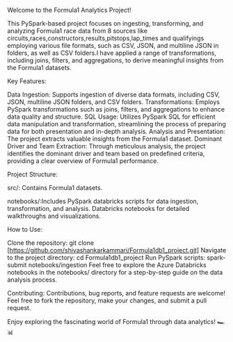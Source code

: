 Welcome to the Formula1 Analytics Project!

This PySpark-based project focuses on ingesting, transforming, and analyzing Formula1 race data from 8 sources like circuits,races,constructors,results,pitstops,lap_times and qualifyings employing various file formats, such as CSV, JSON, and multiline JSON in folders, as well as CSV folders.I have applied a range of transformations, including joins, filters, and aggregations, to derive meaningful insights from the Formula1 datasets.

Key Features:

Data Ingestion: Supports ingestion of diverse data formats, including CSV, JSON, multiline JSON folders, and CSV folders.
Transformations: Employs PySpark transformations such as joins, filters, and aggregations to enhance data quality and structure.
SQL Usage: Utilizes PySpark SQL for efficient data manipulation and transformation, streamlining the process of preparing data for both presentation and in-depth analysis.
Analysis and Presentation: The project extracts valuable insights from the Formula1 dataset.
Dominant Driver and Team Extraction: Through meticulous analysis, the project identifies the dominant driver and team based on predefined criteria, providing a clear overview of Formula1 performance.

Project Structure:

src/: Contains Formula1 datasets.

notebooks/:Includes PySpark databricks scripts for data ingestion, transformation, and analysis. 
Databricks notebooks for detailed walkthroughs and visualizations.

How to Use:

Clone the repository: git clone [https://github.com/shivashankarkammari/Formula1db1_project.git]
Navigate to the project directory: cd Formula1db1_project
Run PySpark scripts: spark-submit notebooks/ingestion
Feel free to explore the Azure Databricks notebooks in the notebooks/ directory for a step-by-step guide on the data analysis process.

Contributing:
Contributions, bug reports, and feature requests are welcome! Feel free to fork the repository, make your changes, and submit a pull request.

Enjoy exploring the fascinating world of Formula1 through data analytics! 🏎️📊
